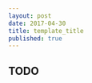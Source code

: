 ```yaml
---
layout: post
date: 2017-04-30
title: template_title
published: true
---
```


## TODO
<!-- {% tf posts/2014-04-30-template-post.md %} -->